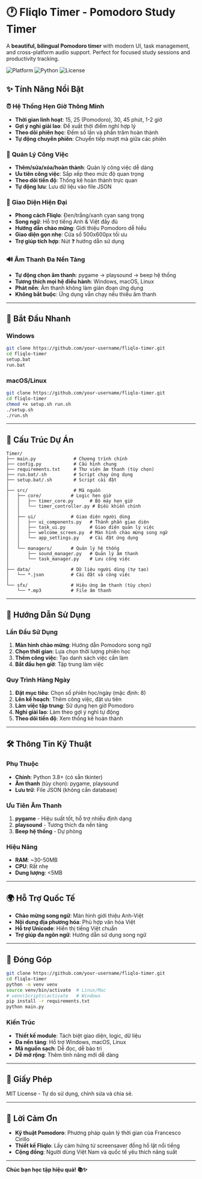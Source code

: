 # 🕐 Fliqlo Timer - Pomodoro Study Timer

A **beautiful, bilingual Pomodoro timer** with modern UI, task management, and cross-platform audio support. Perfect for focused study sessions and productivity tracking.

![Platform](https://img.shields.io/badge/platform-Windows%20%7C%20macOS%20%7C%20Linux-blue)
![Python](https://img.shields.io/badge/python-3.8%2B-green)
![License](https://img.shields.io/badge/license-MIT-yellow)

## ✨ Tính Năng Nổi Bật

### ⏰ **Hệ Thống Hẹn Giờ Thông Minh**
- **Thời gian linh hoạt**: 15, 25 (Pomodoro), 30, 45 phút, 1-2 giờ
- **Gợi ý nghỉ giải lao**: Đề xuất thời điểm nghỉ hợp lý
- **Theo dõi phiên học**: Đếm số lần và phần trăm hoàn thành
- **Tự động chuyển phiên**: Chuyển tiếp mượt mà giữa các phiên

### 📝 **Quản Lý Công Việc**
- **Thêm/sửa/xóa/hoàn thành**: Quản lý công việc dễ dàng
- **Ưu tiên công việc**: Sắp xếp theo mức độ quan trọng
- **Theo dõi tiến độ**: Thống kê hoàn thành trực quan
- **Tự động lưu**: Lưu dữ liệu vào file JSON

### 🎨 **Giao Diện Hiện Đại**
- **Phong cách Fliqlo**: Đen/trắng/xanh cyan sang trọng
- **Song ngữ**: Hỗ trợ tiếng Anh & Việt đầy đủ
- **Hướng dẫn chào mừng**: Giới thiệu Pomodoro dễ hiểu
- **Giao diện gọn nhẹ**: Cửa sổ 500x600px tối ưu
- **Trợ giúp tích hợp**: Nút ❓ hướng dẫn sử dụng

### 🔊 **Âm Thanh Đa Nền Tảng**
- **Tự động chọn âm thanh**: pygame → playsound → beep hệ thống
- **Tương thích mọi hệ điều hành**: Windows, macOS, Linux
- **Phát nền**: Âm thanh không làm gián đoạn ứng dụng
- **Không bắt buộc**: Ứng dụng vẫn chạy nếu thiếu âm thanh

---

## 🚀 Bắt Đầu Nhanh

### **Windows**
```bash
git clone https://github.com/your-username/fliqlo-timer.git
cd fliqlo-timer
setup.bat
run.bat
```

### **macOS/Linux**
```bash
git clone https://github.com/your-username/fliqlo-timer.git
cd fliqlo-timer
chmod +x setup.sh run.sh
./setup.sh
./run.sh
```

---

## 📁 Cấu Trúc Dự Án

```
Timer/
├── main.py              # Chương trình chính
├── config.py            # Cấu hình chung  
├── requirements.txt     # Thư viện âm thanh (tùy chọn)
├── run.bat/.sh          # Script chạy ứng dụng
├── setup.bat/.sh        # Script cài đặt
│
├── src/                 # Mã nguồn
│   ├── core/           # Logic hẹn giờ
│   │   ├── timer_core.py      # Bộ máy hẹn giờ
│   │   └── timer_controller.py # Điều khiển chính
│   │
│   ├── ui/             # Giao diện người dùng
│   │   ├── ui_components.py   # Thành phần giao diện
│   │   ├── task_ui.py         # Giao diện quản lý việc
│   │   ├── welcome_screen.py  # Màn hình chào mừng song ngữ
│   │   └── app_settings.py    # Cài đặt ứng dụng
│   │
│   └── managers/       # Quản lý hệ thống
│       ├── sound_manager.py   # Quản lý âm thanh
│       └── task_manager.py    # Lưu công việc
│
├── data/               # Dữ liệu người dùng (tự tạo)
│   └── *.json          # Cài đặt và công việc
│
└── sfx/                # Hiệu ứng âm thanh (tùy chọn)
    └── *.mp3           # File âm thanh
```

---

## 🎯 Hướng Dẫn Sử Dụng

### **Lần Đầu Sử Dụng**
1. **Màn hình chào mừng**: Hướng dẫn Pomodoro song ngữ
2. **Chọn thời gian**: Lựa chọn thời lượng phiên học  
3. **Thêm công việc**: Tạo danh sách việc cần làm
4. **Bắt đầu hẹn giờ**: Tập trung làm việc

### **Quy Trình Hàng Ngày**
1. **Đặt mục tiêu**: Chọn số phiên học/ngày (mặc định: 8)
2. **Lên kế hoạch**: Thêm công việc, đặt ưu tiên
3. **Làm việc tập trung**: Sử dụng hẹn giờ Pomodoro
4. **Nghỉ giải lao**: Làm theo gợi ý nghỉ tự động
5. **Theo dõi tiến độ**: Xem thống kê hoàn thành

---

## 🛠️ Thông Tin Kỹ Thuật

### **Phụ Thuộc**
- **Chính**: Python 3.8+ (có sẵn tkinter)
- **Âm thanh** (tùy chọn): pygame, playsound  
- **Lưu trữ**: File JSON (không cần database)

### **Ưu Tiên Âm Thanh**
1. **pygame** - Hiệu suất tốt, hỗ trợ nhiều định dạng
2. **playsound** - Tương thích đa nền tảng  
3. **Beep hệ thống** - Dự phòng

### **Hiệu Năng**
- **RAM**: ~30-50MB
- **CPU**: Rất nhẹ
- **Dung lượng**: <5MB

---

## 🌍 Hỗ Trợ Quốc Tế

- **Chào mừng song ngữ**: Màn hình giới thiệu Anh-Việt
- **Nội dung địa phương hóa**: Phù hợp văn hóa Việt
- **Hỗ trợ Unicode**: Hiển thị tiếng Việt chuẩn
- **Trợ giúp đa ngôn ngữ**: Hướng dẫn sử dụng song ngữ

---

## 🤝 Đóng Góp

```bash
git clone https://github.com/your-username/fliqlo-timer.git
cd fliqlo-timer
python -m venv venv
source venv/bin/activate  # Linux/Mac
# venv\Scripts\activate   # Windows
pip install -r requirements.txt
python main.py
```

### **Kiến Trúc**
- **Thiết kế module**: Tách biệt giao diện, logic, dữ liệu
- **Đa nền tảng**: Hỗ trợ Windows, macOS, Linux
- **Mã nguồn sạch**: Dễ đọc, dễ bảo trì
- **Dễ mở rộng**: Thêm tính năng mới dễ dàng

---

## 📜 Giấy Phép

MIT License - Tự do sử dụng, chỉnh sửa và chia sẻ.

---

## 🙏 Lời Cảm Ơn

- **Kỹ thuật Pomodoro**: Phương pháp quản lý thời gian của Francesco Cirillo
- **Thiết kế Fliqlo**: Lấy cảm hứng từ screensaver đồng hồ lật nổi tiếng  
- **Cộng đồng**: Người dùng Việt Nam và quốc tế yêu thích năng suất

---

**Chúc bạn học tập hiệu quả! 📚✨**
